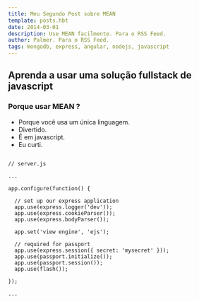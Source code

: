 ```yaml
---
title: Meu Segundo Post sobre MEAN
template: posts.hbt
date: 2014-03-01
description: Use MEAN facilmente. Para o RSS Feed.
author: Palmer. Para o RSS Feed.
tags: mongodb, express, angular, nodejs, javascript
---
```


## Aprenda a usar uma solução fullstack de javascript

### Porque usar MEAN ?

- Porque você usa um única linguagem.
- Divertido.
- É em javascript.
- Eu curti.

```custom

// server.js

...

app.configure(function() {

  // set up our express application
  app.use(express.logger('dev'));
  app.use(express.cookieParser());
  app.use(express.bodyParser());

  app.set('view engine', 'ejs');

  // required for passport
  app.use(express.session({ secret: 'mysecret' }));
  app.use(passport.initialize());
  app.use(passport.session());
  app.use(flash());

});

...

```